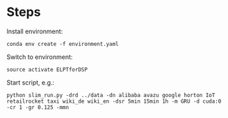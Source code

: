 # Steps

Install environment:

    conda env create -f environment.yaml
  
Switch to environment:

    source activate ELPTforDSP
  
Start script, e.g.:

    python slim_run.py -drd ../data -dn alibaba avazu google horton IoT retailrocket taxi wiki_de wiki_en -dsr 5min 15min 1h -m GRU -d cuda:0 -cr 1 -gr 0.125 -mmn
